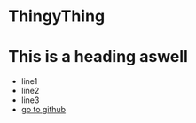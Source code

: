 # ThingyThing
# This is a heading aswell
 - line1
 - line2
 - line3
 - [go to github](https://github.com/)
